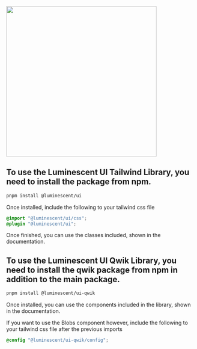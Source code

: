 <img src="./branding.png" width="400">

## To use the Luminescent UI Tailwind Library, you need to install the package from npm.

```bash
pnpm install @luminescent/ui
```

Once installed, include the following to your tailwind css file

```css
@import "@luminescent/ui/css";
@plugin "@luminescent/ui";
```

Once finished, you can use the classes included, shown in the documentation.

## To use the Luminescent UI Qwik Library, you need to install the qwik package from npm in addition to the main package.

```bash
pnpm install @luminescent/ui-qwik
```

Once installed, you can use the components included in the library, shown in the documentation.

If you want to use the Blobs component however, include the following to your tailwind css file after the previous imports
```css
@config "@luminescent/ui-qwik/config";
```